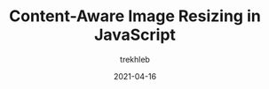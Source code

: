 ---
author: trekhleb
date: 2021-04-16
layout: post.njk
tags:
  - javascript
  - images
target_url: https://trekhleb.dev/blog/2021/content-aware-image-resizing-in-javascript/
title: Content-Aware Image Resizing in JavaScript
---